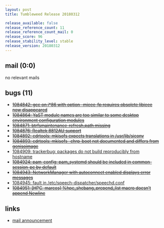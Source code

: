 ```yaml
---
layout: post
title: Tumbleweed Release 20180312

release_available: false
release_reference_count: 11
release_reference_count_mail: 0
release_score: 96
release_stability_level: stable
release_version: 20180312
---
```


## mail (0:0)

no relevant mails

## bugs (11)

<!--more-->

- ~~[1084842: gcc on i*86 with option -mieee-fp requires obsolete libieee now disappeared](https://bugzilla.opensuse.org/show_bug.cgi?id=1084842)~~
- ~~[1084864: YaST module names are too similar to some desktop environment configuration modules](https://bugzilla.opensuse.org/show_bug.cgi?id=1084864)~~
- ~~[1084871: btrfsmaintenance-refresh.path missing](https://bugzilla.opensuse.org/show_bug.cgi?id=1084871)~~
- ~~[1084876: Realtek 8812AU support](https://bugzilla.opensuse.org/show_bug.cgi?id=1084876)~~
- ~~[1084892: cdrtools: mkisofs expects translations in /usr/lib/siconv](https://bugzilla.opensuse.org/show_bug.cgi?id=1084892)~~
- ~~[1084893: cdrtools: mkisofs -chrp-boot not documented and differs from genisoimage](https://bugzilla.opensuse.org/show_bug.cgi?id=1084893)~~
- [1084909: trackerbug: packages do not build reproducibly from hostname](https://bugzilla.opensuse.org/show_bug.cgi?id=1084909)
- ~~[1084924: pam-config: pam_systemd should be included in common-session-pc by default](https://bugzilla.opensuse.org/show_bug.cgi?id=1084924)~~
- ~~[1084943: NetworkManager with autoconnect enabled displays error messages](https://bugzilla.opensuse.org/show_bug.cgi?id=1084943)~~
- [1084945: fault in  /etc/speech-dispatcher/speechd.conf](https://bugzilla.opensuse.org/show_bug.cgi?id=1084945)
- ~~[1084951: \[HPC, marcos\]  %hpc_shebang_prepend_list macro doesn't append Newline](https://bugzilla.opensuse.org/show_bug.cgi?id=1084951)~~



## links

- [mail announcement](https://lists.opensuse.org/opensuse-factory/2018-03/msg00338.html)
